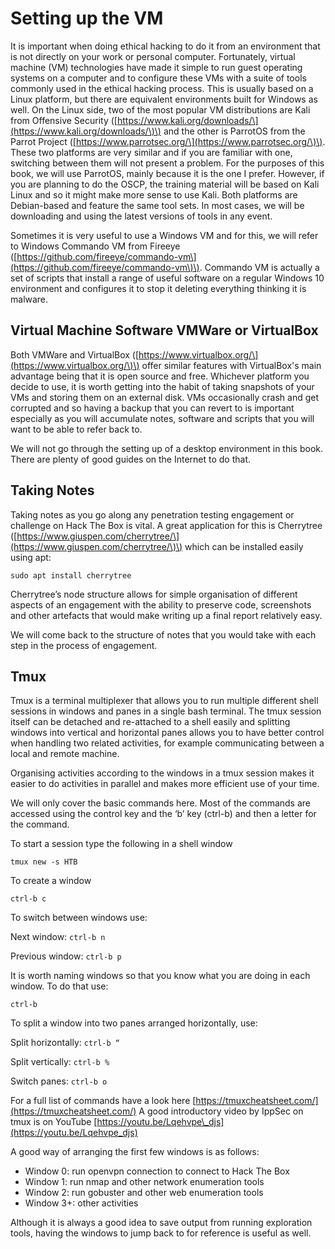 # Setting up the VM

It is important when doing ethical hacking to do it from an environment that is not directly on your work or personal computer. Fortunately, virtual machine \(VM\) technologies have made it simple to run guest operating systems on a computer and to configure these VMs with a suite of tools commonly used in the ethical hacking process. This is usually based on a Linux platform, but there are equivalent environments built for Windows as well. On the Linux side, two of the most popular VM distributions are Kali from Offensive Security \([https://www.kali.org/downloads/\](https://www.kali.org/downloads/\)\) and the other is ParrotOS from the Parrot Project \([https://www.parrotsec.org/\](https://www.parrotsec.org/\)\). These two platforms are very similar and if you are familiar with one, switching between them will not present a problem. For the purposes of this book, we will use ParrotOS, mainly because it is the one I prefer. However, if you are planning to do the OSCP, the training material will be based on Kali Linux and so it might make more sense to use Kali. Both platforms are Debian-based and feature the same tool sets. In most cases, we will be downloading and using the latest versions of tools in any event.

Sometimes it is very useful to use a Windows VM and for this, we will refer to Windows Commando VM from Fireeye \([https://github.com/fireeye/commando-vm\](https://github.com/fireeye/commando-vm\)\). Commando VM is actually a set of scripts that install a range of useful software on a regular Windows 10 environment and configures it to stop it deleting everything thinking it is malware.

## Virtual Machine Software VMWare or VirtualBox

Both VMWare and VirtualBox \([https://www.virtualbox.org/\](https://www.virtualbox.org/\)\) offer similar features with VirtualBox's main advantage being that it is open source and free. Whichever platform you decide to use, it is worth getting into the habit of taking snapshots of your VMs and storing them on an external disk. VMs occasionally crash and get corrupted and so having a backup that you can revert to is important especially as you will accumulate notes, software and scripts that you will want to be able to refer back to.

We will not go through the setting up of a desktop environment in this book. There are plenty of good guides on the Internet to do that.

## Taking Notes

Taking notes as you go along any penetration testing engagement or challenge on Hack The Box is vital. A great application for this is Cherrytree \([https://www.giuspen.com/cherrytree/\](https://www.giuspen.com/cherrytree/\)\) which can be installed easily using apt:

`sudo apt install cherrytree`

Cherrytree’s node structure allows for simple organisation of different aspects of an engagement with the ability to preserve code, screenshots and other artefacts that would make writing up a final report relatively easy.

We will come back to the structure of notes that you would take with each step in the process of engagement.

## Tmux

Tmux is a terminal multiplexer that allows you to run multiple different shell sessions in windows and panes in a single bash terminal. The tmux session itself can be detached and re-attached to a shell easily and splitting windows into vertical and horizontal panes allows you to have better control when handling two related activities, for example communicating between a local and remote machine.

Organising activities according to the windows in a tmux session makes it easier to do activities in parallel and makes more efficient use of your time.

We will only cover the basic commands here. Most of the commands are accessed using the control key and the ‘b’ key \(ctrl-b\) and then a letter for the command.

To start a session type the following in a shell window

`tmux new -s HTB`

To create a window

`ctrl-b c`

To switch between windows use:

Next window: `ctrl-b n`

Previous window: `ctrl-b p`

It is worth naming windows so that you know what you are doing in each window. To do that use:

`ctrl-b`

To split a window into two panes arranged horizontally, use:

Split horizontally: `ctrl-b “`

Split vertically: `ctrl-b %`

Switch panes: `ctrl-b o`

For a full list of commands have a look here [https://tmuxcheatsheet.com/](https://tmuxcheatsheet.com/) A good introductory video by IppSec on tmux is on YouTube [https://youtu.be/Lqehvpe\_djs](https://youtu.be/Lqehvpe_djs)

A good way of arranging the first few windows is as follows:

* Window 0: run openvpn connection to connect to Hack The Box
* Window 1: run nmap and other network enumeration tools
* Window 2: run gobuster and other web enumeration tools
* Window 3+: other activities

Although it is always a good idea to save output from running exploration tools, having the windows to jump back to for reference is useful as well.

